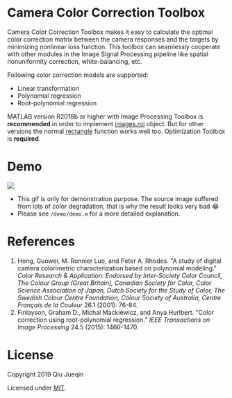 # Camera Color Correction Toolbox

Camera Color Correction Toolbox makes it easy to calculate the optimal color correction matrix between the camera responses and the targets by minimizing nonlinear loss function.  This toolbox can          seamlessly cooperate with other modules in the Image Signal Processing pipeline like spatial nonuniformity correction, white-balancing, etc.

Following color correction models are supported:

* Linear transformation
* Polynomial regression
* Root-polynomial regression

MATLAB version R2018b or higher with Image Processing Toolbox is **recommended** in order to implement [images.roi](https://www.mathworks.com/help/images/roi-based-processing.html) object. But for other versions the normal [rectangle](https://www.mathworks.com/help/matlab/ref/rectangle.html) function works well too. Optimization Toolbox is **required**.

# Demo

<img src="demo/screenshot.gif">

* This gif is only for demonstration purpose. The source image suffered from lots of color degradation, that is why the result looks very bad :joy:
* Please see `/demo/demo.m` for a more detailed explanation.

# References

1. Hong, Guowei, M. Ronnier Luo, and Peter A. Rhodes. "A study of digital camera colorimetric characterization based on polynomial modeling." *Color Research & Application: Endorsed by Inter‐Society Color Council, The Colour Group (Great Britain), Canadian Society for Color, Color Science Association of Japan, Dutch Society for the Study of Color, The Swedish Colour Centre Foundation, Colour Society of Australia, Centre Français de la Couleur* 26.1 (2001): 76-84.
2. Finlayson, Graham D., Michal Mackiewicz, and Anya Hurlbert. "Color correction using root-polynomial regression." *IEEE Transactions on Image Processing* 24.5 (2015): 1460-1470.

# License

Copyright 2019 Qiu Jueqin

Licensed under [MIT](http://opensource.org/licenses/MIT).